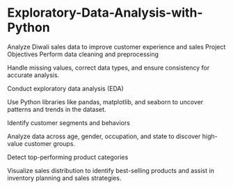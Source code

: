 # Exploratory-Data-Analysis-with-Python
Analyze Diwali sales data to improve customer experience and sales
 Project Objectives
Perform data cleaning and preprocessing

Handle missing values, correct data types, and ensure consistency for accurate analysis.

Conduct exploratory data analysis (EDA)

Use Python libraries like pandas, matplotlib, and seaborn to uncover patterns and trends in the dataset.

Identify customer segments and behaviors

Analyze data across age, gender, occupation, and state to discover high-value customer groups.

Detect top-performing product categories

Visualize sales distribution to identify best-selling products and assist in inventory planning and sales strategies.

